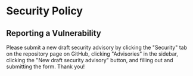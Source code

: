 # Security Policy

## Reporting a Vulnerability

Please submit a new draft security advisory by clicking the "Security" tab on the repository page on GitHub, clicking "Advisories" in the sidebar, clicking the "New draft security advisory" button, and filling out and submitting the form. Thank you!
